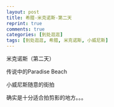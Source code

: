 ```yaml
---
layout: post
title: 希腊-米克诺斯-第二天
reprint: true
comments: true
categories: [到处逛逛]
tags: [到处逛逛, 希腊, 米克诺斯, 小威尼斯]
---
```


米克诺斯（第二天）

传说中的Paradise Beach

小威尼斯随意的街拍

确实是十分适合拍剪影的地方。。。


<script>
    photos=[
        ["http://of74i8aex.bkt.clouddn.com/images/20170918/DSC07386.jpg", "路过教堂后面，白天来一张", "75%"],
        ["http://of74i8aex.bkt.clouddn.com/images/20170918/DSC07389.jpg", "", "75%"],
        ["http://of74i8aex.bkt.clouddn.com/images/20170918/DSC07402.jpg", "到达天堂海滩", "75%"],
        ["http://of74i8aex.bkt.clouddn.com/images/20170918/DSC07409.jpg", "阳光下的沙滩以及晒太阳的欧洲人，人体的肤色构成了米克诺斯的第三种颜色<br>晒了几个小时，黑了几度，回去吧。。。", "75%"],
        ["http://of74i8aex.bkt.clouddn.com/images/20170918/DSC07414.jpg", "路过米岛的教堂，始终找不到明信片上的那角度", "75%"],
        ["http://of74i8aex.bkt.clouddn.com/images/20170918/DSC07418.jpg", "客栈的游泳池，仿佛在荒野的赶脚", "75%"],
        ["http://of74i8aex.bkt.clouddn.com/images/20170918/DSC07422.jpg", "抓起相机，顺着小路，前往海边。。。", "75%"],
        ["http://of74i8aex.bkt.clouddn.com/images/20170918/DSC07429.jpg", "一只傲视的喵星人", "75%"],
        ["http://of74i8aex.bkt.clouddn.com/images/20170918/DSC07432.jpg", "大光圈，虚化了背景的小镇", "75%"],
        ["http://of74i8aex.bkt.clouddn.com/images/20170918/DSC07436.jpg", "夕阳下，十字架与游船的剪影", "75%"],
        ["http://of74i8aex.bkt.clouddn.com/images/20170918/DSC07442.jpg", "来一张全景", "75%"],
        ["http://of74i8aex.bkt.clouddn.com/images/20170918/DSC07451.jpg", "", "75%"],
        ["http://of74i8aex.bkt.clouddn.com/images/20170918/DSC07452.jpg", "海边的餐桌", "75%"],
        ["http://of74i8aex.bkt.clouddn.com/images/20170918/DSC07454.jpg", "", "75%"],
        ["http://of74i8aex.bkt.clouddn.com/images/20170918/DSC07456.jpg", "", "75%"],
        ["http://of74i8aex.bkt.clouddn.com/images/20170918/DSC07457.jpg", "夕阳下的白墙，金灿灿", "75%"],
        ["http://of74i8aex.bkt.clouddn.com/images/20170918/DSC07458.jpg", "", "75%"],
        ["http://of74i8aex.bkt.clouddn.com/images/20170918/DSC07459.jpg", "", "75%"],
        ["http://of74i8aex.bkt.clouddn.com/images/20170918/DSC07460.jpg", "", "75%"],
        ["http://of74i8aex.bkt.clouddn.com/images/20170918/DSC07462.jpg", "", "75%"],
        ["http://of74i8aex.bkt.clouddn.com/images/20170918/DSC07463.jpg", "街边小店的橱窗", "75%"],
        ["http://of74i8aex.bkt.clouddn.com/images/20170918/DSC07464.jpg", "", "75%"],
        ["http://of74i8aex.bkt.clouddn.com/images/20170918/DSC07466.jpg", "夕阳下，一切都成了剪影", "75%"],
        ["http://of74i8aex.bkt.clouddn.com/images/20170918/DSC07468.jpg", "码头归来的几艘船", "75%"],
        ["http://of74i8aex.bkt.clouddn.com/images/20170918/DSC07472.jpg", "沙滩上玩耍的小女孩，天真、无忧", "75%"],
        ["http://of74i8aex.bkt.clouddn.com/images/20170918/DSC07481.jpg", "", "75%"],
        ["http://of74i8aex.bkt.clouddn.com/images/20170918/DSC07485.jpg", "又一次这个教堂，散露着夕阳的光芒", "75%"],
        ["http://of74i8aex.bkt.clouddn.com/images/20170918/DSC07486.jpg", "", "75%"],
        ["http://of74i8aex.bkt.clouddn.com/images/20170918/DSC07488.jpg", "", "75%"],
        ["http://of74i8aex.bkt.clouddn.com/images/20170918/DSC07489.jpg", "", "75%"],
        ["http://of74i8aex.bkt.clouddn.com/images/20170918/DSC07490.jpg", "一组蛮有意思的灯泡", "75%"],
        ["http://of74i8aex.bkt.clouddn.com/images/20170918/DSC07494.jpg", "灯红酒绿", "75%"],
        ["http://of74i8aex.bkt.clouddn.com/images/20170918/DSC07497.jpg", "夕阳下的小威尼斯", "75%"],
        ["http://of74i8aex.bkt.clouddn.com/images/20170918/DSC07498.jpg", "夕阳过后的大风车", "75%"],
        ["http://of74i8aex.bkt.clouddn.com/images/20170918/DSC07502.jpg", "帆船的剪影，果然剪影如此之美<br>发现了拍剪影的绝佳地点，却。。。", "75%"],
        ["http://of74i8aex.bkt.clouddn.com/images/20170918/DSC07504.jpg", "小镇海边熙熙攘攘的人们", "75%"],
        ["http://of74i8aex.bkt.clouddn.com/images/20170918/DSC07507.jpg", "", "75%"],
        ["http://of74i8aex.bkt.clouddn.com/images/20170918/DSC07510.jpg", "", "75%"],
        ["http://of74i8aex.bkt.clouddn.com/images/20170918/DSC07519.jpg", "", "75%"],
        ["http://of74i8aex.bkt.clouddn.com/images/20170918/DSC07521.jpg", "又遇一只喵星人，孤傲的身影", "75%"],
        ["http://of74i8aex.bkt.clouddn.com/images/20170918/DSC07528.jpg", "", "75%"],
        ["http://of74i8aex.bkt.clouddn.com/images/20170918/DSC07532.jpg", "", "75%"],
        ["http://of74i8aex.bkt.clouddn.com/images/20170918/DSC07535.jpg", "夜晚下多彩的小镇。。。", "75%"],
        ["http://of74i8aex.bkt.clouddn.com/images/20170918/DSC07539.jpg", "", "75%"],
    ];
    for (var i=0; i<photos.length; i++)
    {
        document.write("<figure><a href=\"" + photos[i][0] + "\" target=\"_blank\">")
        document.write("<img src=\"" + photos[i][0] + "\" alt=\"" + photos[i][1] + "\" width=\"" + photos[i][2] + "\">")
        document.write("</a></figure>")

        if (photos[i].length > 3)
            document.write(photos[i][3] + "<br><br>")
        else if (photos[i][1].length > 0)
            document.write(photos[i][1] + "<br><br>")
        else
            document.write("<br>")
    }
</script>
